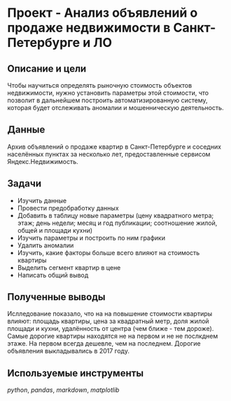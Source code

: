 # Проект - Анализ объявлений о продаже недвижимости в Санкт-Петербурге и ЛО

## Описание и цели
Чтобы научиться определять рыночную стоимость объектов недвижимости, нужно установить параметры этой стоимости, что позволит в дальнейшем построить автоматизированную систему, которая будет отслеживать аномалии и мошенническую деятельность.

## Данные
Архив объявлений о продаже квартир в Санкт-Петербурге и соседних населённых пунктах за несколько лет, предоставленные сервисом Яндекс.Недвижимость. 

## Задачи
- Изучить данные
- Провести предобработку данных
- Добавить в таблицу новые параметры (цену квадратного метра; этаж; день недели; месяц и год публикации; соотношение жилой, общей и площади кухни)
- Изучить параметры и построить по ним графики
- Удалить аномалии
- Изучить, какие факторы больше всего влияют на стоимость квартиры
- Выделить сегмент квартир в цене
- Написать общий вывод

## Полученные выводы
Ислледование показало, что на на повышение стоимости квартиры влияют: площадь квартиры, цена за квадратный метр, доля жилой площади и кухни, удалённость от центра (чем ближе - тем дороже). Самые дорогие квартиры находятся не на первом и не не послкднем этаже. На первом всегда дешевле, чем на последнем. Дорогие объявления выкладывались в 2017 году.

## Используемые инструменты
*python*, *pandas*, *markdown*, *matplotlib*
